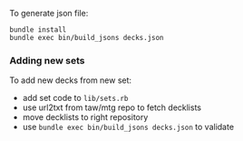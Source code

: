 To generate json file:

    bundle install
    bundle exec bin/build_jsons decks.json

### Adding new sets

To add new decks from new set:

* add set code to `lib/sets.rb`
* use url2txt from taw/mtg repo to fetch decklists
* move decklists to right repository
* use `bundle exec bin/build_jsons decks.json` to validate
